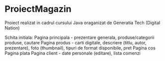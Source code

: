 # ProiectMagazin
Proiect realizat in cadrul cursului Java oraganizat de Generatia Tech (Digital Nation)

Schita initiala:
Pagina principala - prezentare generala, produse/categorii produse, cautare
Pagina produs - carti digitale, descriere (titlu, autor, prezentare), foto (thumbnail), tipuri de format disponibile, pret
Pagina cos 
Pagina plata
Pagina client - date personale (editare), lista comenzi
